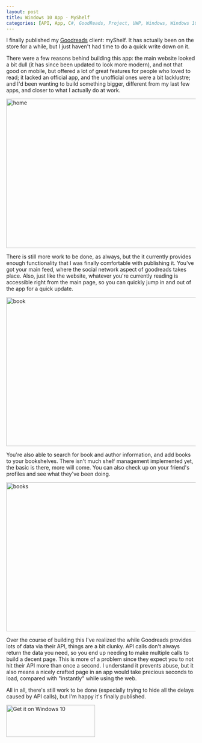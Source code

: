 ```yaml
---
layout: post
title: Windows 10 App - MyShelf
categories: [API, App, C#, GoodReads, Project, UWP, Windows, Windows 10, Xaml]
---
```


I finally published my <a href="http://www.goodreads.com/">Goodreads</a> client: myShelf. It has actually been on the store for a while, but I just haven't had time to do a quick write down on it.

There were a few reasons behind building this app: the main website looked a bit dull (it has since been updated to look more modern), and not that good on mobile, but offered a lot of great features for people who loved to read; it lacked an official app, and the unofficial ones were a bit lacklustre; and I'd been wanting to build something bigger, different from my last few apps, and closer to what I actually do at work.

<a href="http://fmendo.com/wp-content/uploads/2016/04/home.png" rel="attachment wp-att-106"><img class="aligncenter  wp-image-106" src="http://fmendo.com/wp-content/uploads/2016/04/home-1024x633.png" alt="home" width="640" height="396" /></a>

There is still more work to be done, as always, but the it currently provides enough functionality that I was finally comfortable with publishing it. You've got your main feed, where the social network aspect of goodreads takes place. Also, just like the website, whatever you're currently reading is accessible right from the main page, so you can quickly jump in and out of the app for a quick update.

<a href="http://fmendo.com/wp-content/uploads/2016/04/book.png" rel="attachment wp-att-104"><img class="aligncenter  wp-image-104" src="http://fmendo.com/wp-content/uploads/2016/04/book-1024x631.png" alt="book" width="641" height="395" /></a>

You're also able to search for book and author information, and add books to your bookshelves. There isn't much shelf management implemented yet, the basic is there, more will come. You can also check up on your friend's profiles and see what they've been doing.

<a href="http://fmendo.com/wp-content/uploads/2016/04/books.png" rel="attachment wp-att-105"><img class="aligncenter  wp-image-105" src="http://fmendo.com/wp-content/uploads/2016/04/books-1024x632.png" alt="books" width="640" height="395" /></a>

Over the course of building this I've realized the while Goodreads provides lots of data via their API, things are a bit clunky. API calls don't always return the data you need, so you end up needing to make multiple calls to build a decent page. This is more of a problem since they expect you to not hit their API more than once a second. I understand it prevents abuse, but it also means a nicely crafted page in an app would take precious seconds to load, compared with "instantly" while using the web.

All in all, there's still work to be done (especially trying to hide all the delays caused by API calls), but I'm happy it's finally published.

<a href="https://www.microsoft.com/store/apps/9wzdncrdr8rz?ocid=badge"><img class="aligncenter" src="https://assets.windowsphone.com/f2f77ec7-9ba9-4850-9ebe-77e366d08adc/English_Get_it_Win_10_InvariantCulture_Default.png" alt="Get it on Windows 10" width="236" height="85" /></a>

